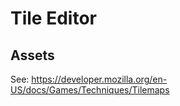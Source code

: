 # Tile Editor

## Assets

See: <https://developer.mozilla.org/en-US/docs/Games/Techniques/Tilemaps>
